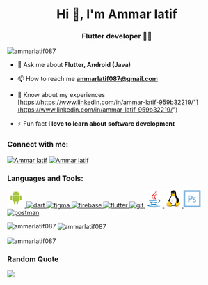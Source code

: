 <h1 align="center">Hi 👋, I'm Ammar latif</h1>
<h3 align="center">Flutter developer 👨‍💻</h3>

<p align="left"> <img src="https://komarev.com/ghpvc/?username=ammarlatif087&label=Profile%20views&color=0e75b6&style=flat" alt="ammarlatif087" /> </p>

- 💬 Ask me about **Flutter, Android (Java)**

- 📫 How to reach me **ammarlatif087@gmail.com**

- 📄 Know about my experiences [https://https://www.linkedin.com/in/ammar-latif-959b32219/"](https://www.linkedin.com/in/ammar-latif-959b32219/")

- ⚡ Fun fact **I love to learn about software development**

<h3 align="left">Connect with me:</h3>
<p align="left">
<a href="https://www.linkedin.com/in/ammar-latif-959b32219/" target="blank"><img align="center" src="https://raw.githubusercontent.com/rahuldkjain/github-profile-readme-generator/master/src/images/icons/Social/linked-in-alt.svg" alt="Ammar latif" height="30" width="40" /></a>
<a href="https://web.facebook.com/ammar.latif.902" target="blank"><img align="center" src="https://raw.githubusercontent.com/rahuldkjain/github-profile-readme-generator/master/src/images/icons/Social/facebook.svg" alt="Ammar latif" height="30" width="40" /></a>
</p>

<h3 align="left">Languages and Tools:</h3>
<p align="left"> <a href="https://developer.android.com" target="_blank" rel="noreferrer"> <img src="https://raw.githubusercontent.com/devicons/devicon/master/icons/android/android-original-wordmark.svg" alt="android" width="40" height="40"/> </a> <a href="https://dart.dev" target="_blank" rel="noreferrer"> <img src="https://www.vectorlogo.zone/logos/dartlang/dartlang-icon.svg" alt="dart" width="40" height="40"/> </a> <a href="https://www.figma.com/" target="_blank" rel="noreferrer"> <img src="https://www.vectorlogo.zone/logos/figma/figma-icon.svg" alt="figma" width="40" height="40"/> </a> <a href="https://firebase.google.com/" target="_blank" rel="noreferrer"> <img src="https://www.vectorlogo.zone/logos/firebase/firebase-icon.svg" alt="firebase" width="40" height="40"/> </a> <a href="https://flutter.dev" target="_blank" rel="noreferrer"> <img src="https://www.vectorlogo.zone/logos/flutterio/flutterio-icon.svg" alt="flutter" width="40" height="40"/> </a> <a href="https://git-scm.com/" target="_blank" rel="noreferrer"> <img src="https://www.vectorlogo.zone/logos/git-scm/git-scm-icon.svg" alt="git" width="40" height="40"/> </a> <a href="https://www.java.com" target="_blank" rel="noreferrer"> <img src="https://raw.githubusercontent.com/devicons/devicon/master/icons/java/java-original.svg" alt="java" width="40" height="40"/> </a> <a href="https://www.linux.org/" target="_blank" rel="noreferrer"> <img src="https://raw.githubusercontent.com/devicons/devicon/master/icons/linux/linux-original.svg" alt="linux" width="40" height="40"/> </a> <a href="https://www.photoshop.com/en" target="_blank" rel="noreferrer"> <img src="https://raw.githubusercontent.com/devicons/devicon/master/icons/photoshop/photoshop-line.svg" alt="photoshop" width="40" height="40"/> </a> <a href="https://postman.com" target="_blank" rel="noreferrer"> <img src="https://www.vectorlogo.zone/logos/getpostman/getpostman-icon.svg" alt="postman" width="40" height="40"/> </a> </p>


<p><img align="left" src="https://github-readme-stats.vercel.app/api/top-langs?username=ammarlatif087&show_icons=true&locale=en&layout=compact" alt="ammarlatif087" /></p>

<p>&nbsp;<img align="center" src="https://github-readme-stats.vercel.app/api?username=ammarlatif087&show_icons=true&locale=en" alt="ammarlatif087" /></p>

<p><img align="center" src="https://github-readme-streak-stats.herokuapp.com/?user=ammarlatif087&" alt="ammarlatif087" /></p>

###  Random Quote
![](https://quotes-github-readme.vercel.app/api?type=horizontal&theme=radical)
